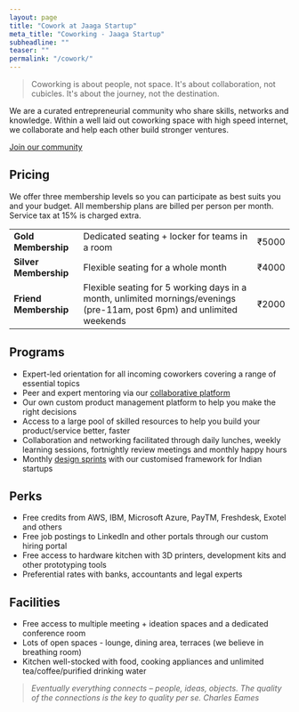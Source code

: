 ```yaml
---
layout: page
title: "Cowork at Jaaga Startup"
meta_title: "Coworking - Jaaga Startup"
subheadline: ""
teaser: ""
permalink: "/cowork/"
---
```


> Coworking is about people, not space. It's about collaboration, not cubicles. It's about the journey, not the destination.

We are a curated entrepreneurial community who share skills, networks and knowledge. Within a well laid out coworking space with high speed internet, we collaborate and help each other build stronger ventures.

<div class="small-12 text-center columns">
<a class="button large radius alert" href="https://podio.com/webforms/15849774/1063933">Join our community</a>
</div>

## Pricing

We offer three membership levels so you can participate as best suits you and your budget. All membership plans are billed per person per month. Service tax at 15% is charged extra.

<table>
    <tr>
        <td><b>Gold Membership</b></td>
        <td>Dedicated seating + locker for teams in a room</td>
        <td>₹5000</td>
    </tr>   
    <tr>
        <td><b>Silver Membership</b></td>
        <td>Flexible seating for a whole month</td>
        <td>₹4000</td>
    </tr>
    <tr>
        <td><b>Friend Membership</b></td>
        <td>Flexible seating for 5 working days in a month, unlimited mornings/evenings (pre-11am, post 6pm) and unlimited weekends</td>
        <td>₹2000</td>
    </tr>

</table>


## Programs

- Expert-led orientation for all incoming coworkers covering a range of essential topics
- Peer and expert mentoring via our [collaborative platform](http://community.jaagastartup.in)
- Our own custom product management platform to help you make the right decisions
- Access to a large pool of skilled resources to help you build your product/service better, faster
- Collaboration and networking facilitated through daily lunches, weekly learning sessions, fortnightly review meetings and monthly happy hours
- Monthly [design sprints](http://www.gv.com/sprint/) with our customised framework for Indian startups

## Perks

- Free credits from AWS, IBM, Microsoft Azure, PayTM, Freshdesk, Exotel and others
- Free job postings to LinkedIn and other portals through our custom hiring portal
- Free access to hardware kitchen with 3D printers, development kits and other prototyping tools
- Preferential rates with banks, accountants and legal experts

## Facilities

- Free access to multiple meeting + ideation spaces and a dedicated conference room
- Lots of open spaces - lounge, dining area, terraces (we believe in breathing room)
- Kitchen well-stocked with food, cooking appliances and unlimited tea/coffee/purified drinking water


>_Eventually everything connects – people, ideas, objects. The quality of the connections is the key to quality per se._
<cite>Charles Eames</cite>
